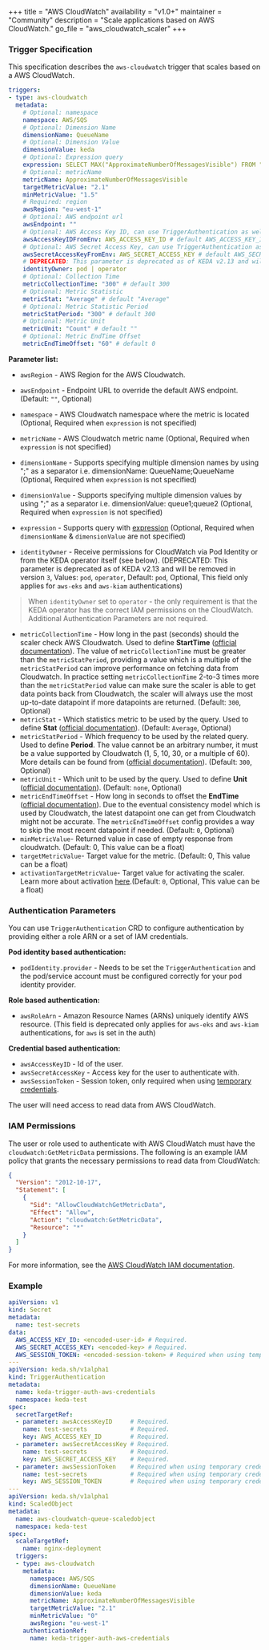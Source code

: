 +++
title = "AWS CloudWatch"
availability = "v1.0+"
maintainer = "Community"
description = "Scale applications based on AWS CloudWatch."
go_file = "aws_cloudwatch_scaler"
+++

### Trigger Specification

This specification describes the `aws-cloudwatch` trigger that scales based on a AWS CloudWatch.

```yaml
triggers:
- type: aws-cloudwatch
  metadata:
    # Optional: namespace
    namespace: AWS/SQS
    # Optional: Dimension Name
    dimensionName: QueueName
    # Optional: Dimension Value
    dimensionValue: keda
    # Optional: Expression query
    expression: SELECT MAX("ApproximateNumberOfMessagesVisible") FROM "AWS/SQS" WHERE QueueName = 'keda'
    # Optional: metricName
    metricName: ApproximateNumberOfMessagesVisible
    targetMetricValue: "2.1"
    minMetricValue: "1.5"
    # Required: region
    awsRegion: "eu-west-1"
    # Optional: AWS endpoint url
    awsEndpoint: ""
    # Optional: AWS Access Key ID, can use TriggerAuthentication as well
    awsAccessKeyIDFromEnv: AWS_ACCESS_KEY_ID # default AWS_ACCESS_KEY_ID
    # Optional: AWS Secret Access Key, can use TriggerAuthentication as well
    awsSecretAccessKeyFromEnv: AWS_SECRET_ACCESS_KEY # default AWS_SECRET_ACCESS_KEY
    # DEPRECATED: This parameter is deprecated as of KEDA v2.13 and will be removed in v3. Optional # Optional. Default: pod
    identityOwner: pod | operator 
    # Optional: Collection Time
    metricCollectionTime: "300" # default 300
    # Optional: Metric Statistic
    metricStat: "Average" # default "Average"
    # Optional: Metric Statistic Period
    metricStatPeriod: "300" # default 300
    # Optional: Metric Unit
    metricUnit: "Count" # default ""
    # Optional: Metric EndTime Offset
    metricEndTimeOffset: "60" # default 0
```

**Parameter list:**

- `awsRegion` - AWS Region for the AWS Cloudwatch.
- `awsEndpoint` - Endpoint URL to override the default AWS endpoint. (Default: `""`, Optional)
- `namespace` - AWS Cloudwatch namespace where the metric is located (Optional, Required when `expression` is not specified)
- `metricName` - AWS Cloudwatch metric name (Optional, Required when `expression` is not specified)
- `dimensionName` - Supports specifying multiple dimension names by using ";" as a separator i.e. dimensionName: QueueName;QueueName (Optional, Required when `expression` is not specified)
- `dimensionValue` - Supports specifying multiple dimension values by using ";" as a separator i.e. dimensionValue: queue1;queue2 (Optional, Required when `expression` is not specified)
- `expression` - Supports query with [expression](https://docs.aws.amazon.com/AmazonCloudWatch/latest/monitoring/cloudwatch-metrics-insights-querylanguage.html) (Optional, Required when `dimensionName` & `dimensionValue` are not specified)

- `identityOwner` - Receive permissions for CloudWatch via Pod Identity or from the KEDA operator itself (see below). (DEPRECATED: This parameter is deprecated as of KEDA v2.13 and will be removed in version `3`, Values: `pod`, `operator`, Default: `pod`, Optional, This field only applies for `aws-eks` and `aws-kiam` authentications)
> When `identityOwner` set to `operator` - the only requirement is that the KEDA operator has the correct IAM permissions on the CloudWatch. Additional Authentication Parameters are not required.

- `metricCollectionTime` - How long in the past (seconds) should the scaler check AWS Cloudwatch. Used to define **StartTime** ([official documentation](https://docs.aws.amazon.com/AmazonCloudWatch/latest/APIReference/API_GetMetricData.html)). The value of `metricCollectionTime` must be greater than the `metricStatPeriod`, providing a value which is a multiple of the `metricStatPeriod` can improve performance on fetching data from Cloudwatch. In practice setting `metricCollectionTime` 2-to-3 times more than the `metricStatPeriod` value can make sure the scaler is able to get data points back from Cloudwatch, the scaler will always use the most up-to-date datapoint if more datapoints are returned. (Default: `300`, Optional)
- `metricStat` - Which statistics metric to be used by the query. Used to define **Stat** ([official documentation](https://docs.aws.amazon.com/AmazonCloudWatch/latest/monitoring/cloudwatch_concepts.html#Statistic)). (Default: `Average`, Optional)
- `metricStatPeriod` - Which frequency to be used by the related query. Used to define **Period**. The value cannot be an arbitrary number, it must be a value supported by Cloudwatch (1, 5, 10, 30, or a multiple of 60). More details can be found from ([official documentation](https://docs.aws.amazon.com/AmazonCloudWatch/latest/monitoring/cloudwatch_concepts.html#CloudWatchPeriods)). (Default: `300`, Optional)
- `metricUnit` - Which unit to be used by the query. Used to define **Unit** ([official documentation](https://docs.aws.amazon.com/AmazonCloudWatch/latest/monitoring/cloudwatch_concepts.html#Unit)). (Default: `none`, Optional)
- `metricEndTimeOffset` - How long in seconds to offset the **EndTime** ([official documentation](https://docs.aws.amazon.com/AmazonCloudWatch/latest/APIReference/API_GetMetricData.html)). Due to the eventual consistency model which is used by Cloudwatch, the latest datapoint one can get from Cloudwatch might not be accurate. The `metricEndTimeOffset` config provides a way to skip the most recent datapoint if needed. (Default: `0`, Optional)
- `minMetricValue`- Returned value in case of empty response from cloudwatch. (Default: 0, This value can be a float)
- `targetMetricValue`- Target value for the metric. (Default: 0, This value can be a float)
- `activationTargetMetricValue`- Target value for activating the scaler. Learn more about activation [here](./../concepts/scaling-deployments.md#activating-and-scaling-thresholds).(Default: `0`, Optional, This value can be a float)

### Authentication Parameters

You can use `TriggerAuthentication` CRD to configure authentication by providing either a role ARN or a set of IAM credentials.

**Pod identity based authentication:**

- `podIdentity.provider` - Needs to be set the `TriggerAuthentication` and the pod/service account must be configured correctly for your pod identity provider.

**Role based authentication:**

- `awsRoleArn` - Amazon Resource Names (ARNs) uniquely identify AWS resource. (This field is deprecated only applies for `aws-eks` and `aws-kiam` authentications, for `aws` is set in the auth)

**Credential based authentication:**

- `awsAccessKeyID` - Id of the user.
- `awsSecretAccessKey` - Access key for the user to authenticate with.
- `awsSessionToken` - Session token, only required when using [temporary credentials](https://docs.aws.amazon.com/IAM/latest/UserGuide/id_credentials_temp_use-resources.html).

The user will need access to read data from AWS CloudWatch.

### IAM Permissions

The user or role used to authenticate with AWS CloudWatch must have the `cloudwatch:GetMetricData` permissions. The following is an example IAM policy that grants the necessary permissions to read data from CloudWatch:

```json
{
  "Version": "2012-10-17",
  "Statement": [
    {
      "Sid": "AllowCloudWatchGetMetricData",
      "Effect": "Allow",
      "Action": "cloudwatch:GetMetricData",
      "Resource": "*"
    }
  ]
}
```

For more information, see the [AWS CloudWatch IAM documentation](https://docs.aws.amazon.com/service-authorization/latest/reference/list_amazoncloudwatch.html).

### Example

```yaml
apiVersion: v1
kind: Secret
metadata:
  name: test-secrets
data:
  AWS_ACCESS_KEY_ID: <encoded-user-id> # Required.
  AWS_SECRET_ACCESS_KEY: <encoded-key> # Required.
  AWS_SESSION_TOKEN: <encoded-session-token> # Required when using temporary credentials.
---
apiVersion: keda.sh/v1alpha1
kind: TriggerAuthentication
metadata:
  name: keda-trigger-auth-aws-credentials
  namespace: keda-test
spec:
  secretTargetRef:
  - parameter: awsAccessKeyID     # Required.
    name: test-secrets            # Required.
    key: AWS_ACCESS_KEY_ID        # Required.
  - parameter: awsSecretAccessKey # Required.
    name: test-secrets            # Required.
    key: AWS_SECRET_ACCESS_KEY    # Required.
  - parameter: awsSessionToken    # Required when using temporary credentials.
    name: test-secrets            # Required when using temporary credentials.
    key: AWS_SESSION_TOKEN        # Required when using temporary credentials.
---
apiVersion: keda.sh/v1alpha1
kind: ScaledObject
metadata:
  name: aws-cloudwatch-queue-scaledobject
  namespace: keda-test
spec:
  scaleTargetRef:
    name: nginx-deployment
  triggers:
  - type: aws-cloudwatch
    metadata:
      namespace: AWS/SQS
      dimensionName: QueueName
      dimensionValue: keda
      metricName: ApproximateNumberOfMessagesVisible
      targetMetricValue: "2.1"
      minMetricValue: "0"
      awsRegion: "eu-west-1"
    authenticationRef:
      name: keda-trigger-auth-aws-credentials
```
